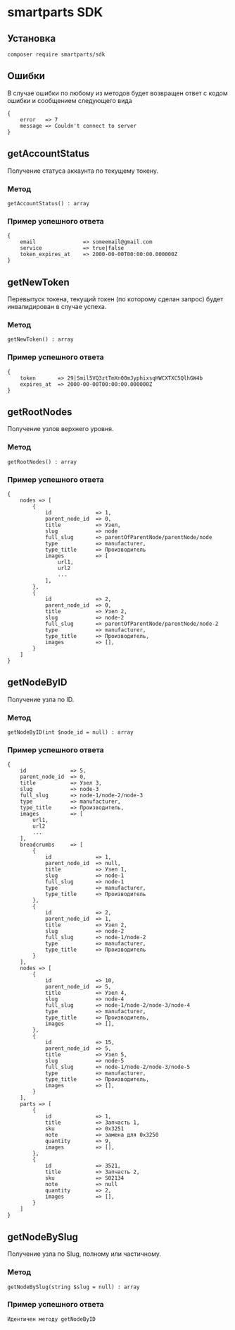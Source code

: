 # smartparts SDK

## Установка
	composer require smartparts/sdk

## Ошибки
В случае ошибки по любому из методов будет возвращен ответ с кодом ошибки и сообщением следующего вида

	{
		error 	=> 7
		message	=> Couldn't connect to server
	}

## getAccountStatus
Получение статуса аккаунта по текущему токену.

### Метод
	getAccountStatus() : array

### Пример успешного ответа

	{
		email				=> someemail@gmail.com
		service				=> true|false
		token_expires_at	=> 2000-00-00T00:00:00.000000Z
	}

## getNewToken
Перевыпуск токена, текущий токен (по которому сделан запрос) будет инвалидирован в случае успеха.

### Метод
	getNewToken() : array

### Пример успешного ответа

	{
		token 		=> 29|Smil5VQ3ztTmXn00mJyphixsqHWCXTXC5QlhGW4b
		expires_at 	=> 2000-00-00T00:00:00.000000Z
	}

## getRootNodes
Получение узлов верхнего уровня.

### Метод

	getRootNodes() : array

### Пример успешного ответа

	{
		nodes => [
			{
				id				=> 1,
				parent_node_id	=> 0,
				title			=> Узел,
				slug			=> node
				full_slug		=> parentOfParentNode/parentNode/node
				type			=> manufacturer,
				type_title		=> Производитель
				images			=> [
					url1,
					url2
					...
				],
			},
			{
				id				=> 2,
				parent_node_id	=> 0,
				title			=> Узел 2,
				slug			=> node-2
				full_slug		=> parentOfParentNode/parentNode/node-2
				type			=> manufacturer,
				type_title		=> Производитель,
				images			=> [],
			}
		]
	}

## getNodeByID
Получение узла по ID.

### Метод

	getNodeByID(int $node_id = null) : array

### Пример успешного ответа

	{
		id				=> 5,
		parent_node_id	=> 0,
		title			=> Узел 3,
		slug			=> node-3
		full_slug		=> node-1/node-2/node-3
		type			=> manufacturer,
		type_title		=> Производитель,
		images			=> [
			url1,
			url2
			...
		],
		breadcrumbs 	=> [
			{
				id				=> 1,
				parent_node_id	=> null,
				title			=> Узел 1,
				slug			=> node-1
				full_slug		=> node-1
				type			=> manufacturer,
				type_title		=> Производитель
			},
			{
				id				=> 2,
				parent_node_id	=> 1,
				title			=> Узел 2,
				slug			=> node-2
				full_slug		=> node-1/node-2
				type			=> manufacturer,
				type_title		=> Производитель
			}
		],
		nodes => [
			{
				id				=> 10,
				parent_node_id	=> 5,
				title			=> Узел 4,
				slug			=> node-4
				full_slug		=> node-1/node-2/node-3/node-4
				type			=> manufacturer,
				type_title		=> Производитель,
				images			=> [],
			},
			{
				id				=> 15,
				parent_node_id	=> 5,
				title			=> Узел 5,
				slug			=> node-5
				full_slug		=> node-1/node-2/node-3/node-5
				type			=> manufacturer,
				type_title		=> Производитель,
				images			=> [],
			}
		],
		parts => [
			{
				id				=> 1,
				title			=> Запчасть 1,
				sku				=> 0x3251
				note			=> замена для 0x3250
				quantity		=> 9,
				images			=> [],
			},
			{
				id				=> 3521,
				title			=> Запчасть 2,
				sku				=> S02134
				note			=> null
				quantity		=> 2,
				images			=> [],
			}
		]
	}

## getNodeBySlug
Получение узла по Slug, полному или частичному.

### Метод

	getNodeBySlug(string $slug = null) : array

### Пример успешного ответа

	Идентичен методу getNodeByID